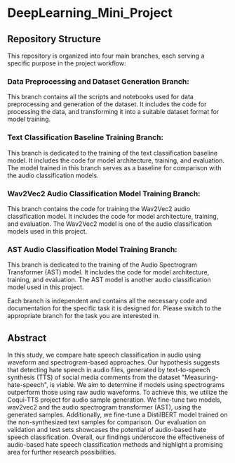 # DeepLearning_Mini_Project

## Repository Structure

This repository is organized into four main branches, each serving a specific purpose in the project workflow:  
### Data Preprocessing and Dataset Generation Branch:
This branch contains all the scripts and notebooks used for data
preprocessing and generation of the dataset. It includes the code for processing the data, and
transforming it into a suitable dataset format for model training.

### Text Classification Baseline Training Branch: 
This branch is dedicated to the training of the text classification
baseline model. It includes the code for model architecture, training, and evaluation. The model trained in this branch
serves as a baseline for comparison with the audio classification models.

### Wav2Vec2 Audio Classification Model Training Branch:
This branch contains the code for training the Wav2Vec2 audio
classification model. It includes the code for model architecture, training, and evaluation. The Wav2Vec2 model is one
of the audio classification models used in this project.

### AST Audio Classification Model Training Branch:
This branch is dedicated to the training of the Audio Spectrogram
Transformer (AST) model. It includes the code for model architecture, training, and evaluation. The AST model is another
audio classification model used in this project.

Each branch is independent and contains all the necessary code and documentation for the specific task it is designed
for. Please switch to the appropriate branch for the task you are interested in.

## Abstract
In this study, we compare hate speech classification in audio using waveform and spectrogram-based approaches. Our
hypothesis suggests that detecting hate speech in audio files, generated by text-to-speech synthesis (TTS) of social
media comments from the dataset "Measuring-hate-speech", is viable. We aim to determine if models using spectrograms
outperform those using raw audio waveforms. To achieve this, we utilize the Coqui-TTS project for audio sample
generation. We fine-tune two models, wav2vec2 and the audio spectrogram transformer (AST), using the generated samples.
Additionally, we fine-tune a DistilBERT model trained on the non-synthesized text samples for comparison. Our evaluation
on validation and test sets showcases the potential of audio-based hate speech classification. Overall, our findings
underscore the effectiveness of audio-based hate speech classification methods and highlight a promising area for
further research possibilities.